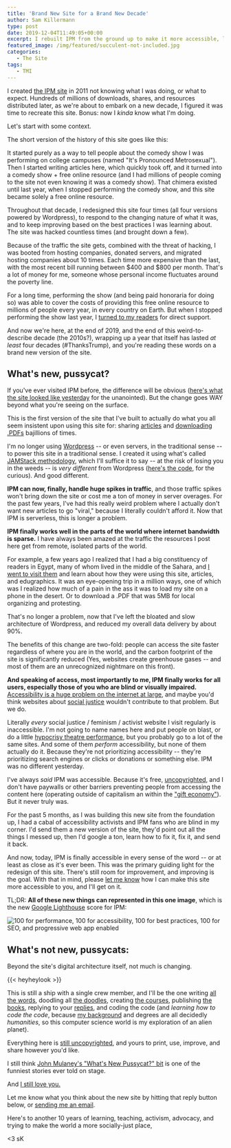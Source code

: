 ```yaml
---
title: 'Brand New Site for a Brand New Decade'
author: Sam Killermann
type: post
date: 2019-12-04T11:49:05+00:00
excerpt: I rebuilt IPM from the ground up to make it more accessible, less resource-intensive, faster, more secure, and future-proof. Here's why and how.
featured_image: /img/featured/succulent-not-included.jpg
categories: 
   - The Site
tags:
   - TMI
---
```

I created [the IPM site](/about/) in 2011 not knowing what I was doing, or what to expect. Hundreds of millions of downloads, shares, and resources distributed later, as we're about to embark on a new decade, I figured it was time to recreate this site. Bonus: now I _kinda_ know what I'm doing.

Let's start with some context. 

The short version of the history of this site goes like this:

It started purely as a way to tell people about the comedy show I was performing on college campuses (named "It's Pronounced Metrosexual"). Then I started writing articles here, which quickly took off, and it turned into a comedy show + free online resource (and I had millions of people coming to the site not even knowing it was a comedy show). That chimera existed until last year, when I stopped performing the comedy show, and this site became solely a free online resource.

Throughout that decade, I redesigned this site four times (all four versions powered by Wordpress), to respond to the changing nature of what it was, and to keep improving based on the best practices I was learning about. The site was hacked countless times (and brought down a few).

Because of the traffic the site gets, combined with the threat of hacking, I was booted from hosting companies, donated servers, and migrated hosting companies about 10 times. Each time more expensive than the last, with the most recent bill running between $400 and $800 per month. That's a lot of money for me, someone whose personal income fluctuates around the poverty line. 

For a long time, performing the show (and being paid honoraria for doing so) was able to cover the costs of providing this free online resource to millions of people every year, in every country on Earth. But when I stopped performing the show last year, I [turned to my readers](/2018/09/the-state-of-this-site-or-funding-online-work-in-2018-an-infographic/) for direct support.

And now we're here, at the end of 2019, and the end of this weird-to-describe decade (the 2010s?), wrapping up a year that itself has lasted _at least_ four decades (#ThanksTrump), and you're reading these words on a brand new version of the site. 

## What's new, pussycat?

If you've ever visited IPM before, the difference will be obvious ([here's what the site looked like yesterday](https://web.archive.org/web/20191028041633/https://www.itspronouncedmetrosexual.com/) for the unanointed). But the change goes WAY beyond what you're seeing on the surface.

This is the first version of the site that I've built to actually do what you all seem insistent upon using this site for: sharing [articles](/articles/) and [downloading .PDFs](/downloads/) bajillions of times.

I'm no longer using [Wordpress](https://wordpress.org) -- or even servers, in the traditional sense -- to power this site in a traditional sense. I created it using what's called [JAMStack methodology](https://jamstack.org/), which I'll suffice it to say -- at the risk of losing you in the weeds -- is _very different_ from Wordpress ([here's the code](https://github.com/killermann/ipm), for the curious). And good different.

**IPM can now, finally, handle huge spikes in traffic**, and those traffic spikes won't bring down the site or cost me a ton of money in server overages. For the past few years, I've had this really weird problem where I actually don't want new articles to go "viral," because I literally couldn't afford it. Now that IPM is serverless, this is longer a problem.

**IPM finally works well in the parts of the world where internet bandwidth is sparse.** I have always been amazed at the traffic the resources I post here get from remote, isolated parts of the world. 

For example, a few years ago I realized that I had a big constituency of readers in Egypt, many of whom lived in the middle of the Sahara, and [I went to visit them](/2014/04/sam-killermann-in-cairo/) and learn about how they were using this site, articles, and edugraphics. It was an eye-opening trip in a million ways, one of which was I realized how much of a pain in the ass it was to load my site on a phone in the desert. Or to download a .PDF that was 5MB for local organizing and protesting.

That's no longer a problem, now that I've left the bloated and slow architecture of Wordpress, and reduced my overall data delivery by about 90%.

The benefits of this change are two-fold: people can access the site faster regardless of where you are in the world, and the carbon footprint of the site is significantly reduced (Yes, websites create greenhouse gases -- and most of them are an unrecognized nightmare on this front).

**And speaking of access, most importantly to me, IPM finally works for all users, especially those of you who are blind or visually impaired.** [Accessibility is a huge problem on the internet at large](https://www.wired.com/story/web-accessibility-blind-users-dominos/), and maybe you'd think websites about [social justice](/categories/social-justice) wouldn't contribute to that problem. But we do.

Literally _every_ social justice / feminism / activist website I visit regularly is inaccessible. I'm not going to name names here and put people on blast, or do a little [hypocrisy theatre performance](/2019/01/hypocrisy-theatre/), but you probably go to a lot of the same sites. And some of them _perform_ accessibility, but none of them actually do it. Because they're not prioritizing accessibility -- they're prioritizing search engines or clicks or donations or something else. IPM was no different yesterday.

I've always _said_ IPM was accessible. Because it's free, [uncopyrighted](/uncopyright/), and I don't have paywalls or other barriers preventing people from accessing the content here (operating outside of capitalism an within the ["gift economy"](/gift-economy/)). But it never truly was.

For the past 5 months, as I was building this new site from the foundation up, I had a cabal of accessibility activists and IPM fans who are blind in my corner. I'd send them a new version of the site, they'd point out all the things I messed up, then I'd google a ton, learn how to fix it, fix it, and send it back. 

And now, today, IPM is finally accessible in every sense of the word -- or at least as close as it's ever been. This was the primary guiding light for the redesign of this site. There's still room for improvement, and improving is the goal. With that in mind, please [let me know](/contact/) how I can make this site more accessible to you, and I'll get on it.

TL;DR: **All of these new things can represented in this one image**, which is the new [Google Lighthouse](https://developers.google.com/web/tools/lighthouse) score for IPM:

![100 for performance, 100 for accessibility, 100 for best practices, 100 for SEO, and progressive web app enabled](https://i.imgur.com/eKcVSJF.png)

## What's not new, pussycats:

Beyond the site's digital architecture itself, not much is changing.

{{< heyheylook >}}

This is still a ship with a single crew member, and I'll be the one writing [all the words](/articles/), doodling all [the doodles](/edugraphics/), creating [the courses](/courses/), publishing [the books](/books/), replying to your [replies](/reply#source=Brand%20New%20Site%20for%20a%20Brand%20New%20Decade), and coding the code (and _learning how to code the code_, because [my background](/about/about-sam-killermann/) and degrees are all decidedly _humanities_, so this computer science world is my exploration of an alien planet).

Everything here is [still uncopyrighted](/2013/11/uncopyright/), and yours to print, use, improve, and share however you'd like.

I still think [John Mulaney's "What's New Pussycat?" bit](https://www.youtube.com/watch?v=Mw7Gryt-rcc) is one of the funniest stories ever told on stage.

And [I still love you.](/2012/05/5-reasons-im-a-social-justice-all/)

Let me know what you think about the new site by hitting that reply button below, or [sending me an email](/contact/).

Here's to another 10 years of learning, teaching, activism, advocacy, and trying to make the world a more socially-just place,

<3 sK
